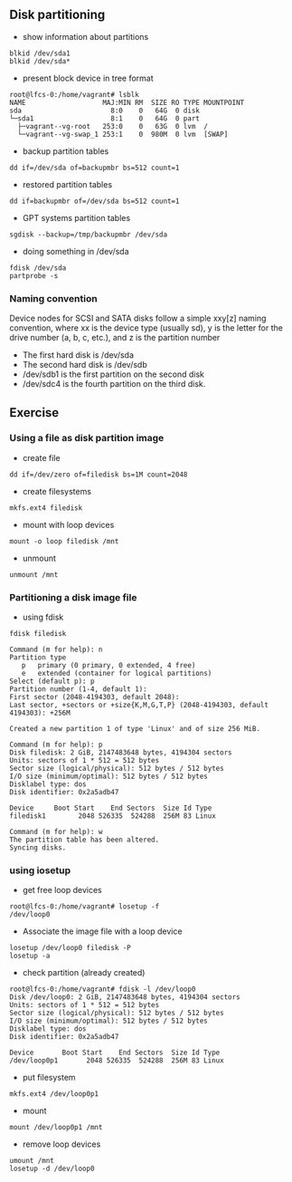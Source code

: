 ## Disk partitioning

- show information about partitions
```
blkid /dev/sda1
blkid /dev/sda*
```

- present block device in tree format
```
root@lfcs-0:/home/vagrant# lsblk
NAME                   MAJ:MIN RM  SIZE RO TYPE MOUNTPOINT
sda                      8:0    0   64G  0 disk
└─sda1                   8:1    0   64G  0 part
  ├─vagrant--vg-root   253:0    0   63G  0 lvm  /
  └─vagrant--vg-swap_1 253:1    0  980M  0 lvm  [SWAP]
```

- backup partition tables
```
dd if=/dev/sda of=backupmbr bs=512 count=1
```

- restored partition tables
```
dd if=backupmbr of=/dev/sda bs=512 count=1
```

- GPT systems partition tables
```
sgdisk --backup=/tmp/backupmbr /dev/sda
```

- doing something in /dev/sda
```
fdisk /dev/sda
partprobe -s
```

### Naming convention
Device nodes for SCSI and SATA disks follow a simple xxy[z] naming convention, where xx is the device type (usually sd), y is the letter for the drive number (a, b, c, etc.), and z is the partition number

- The first hard disk is /dev/sda
- The second hard disk is /dev/sdb
- /dev/sdb1 is the first partition on the second disk
- /dev/sdc4 is the fourth partition on the third disk.

## Exercise

### Using a file as disk partition image
- create file
```
dd if=/dev/zero of=filedisk bs=1M count=2048
```

- create filesystems
```
mkfs.ext4 filedisk
```

- mount with loop devices
```
mount -o loop filedisk /mnt
```

- unmount
```
unmount /mnt
```

### Partitioning a disk image file
- using fdisk
```
fdisk filedisk

Command (m for help): n
Partition type
   p   primary (0 primary, 0 extended, 4 free)
   e   extended (container for logical partitions)
Select (default p): p
Partition number (1-4, default 1):
First sector (2048-4194303, default 2048):
Last sector, +sectors or +size{K,M,G,T,P} (2048-4194303, default 4194303): +256M

Created a new partition 1 of type 'Linux' and of size 256 MiB.

Command (m for help): p
Disk filedisk: 2 GiB, 2147483648 bytes, 4194304 sectors
Units: sectors of 1 * 512 = 512 bytes
Sector size (logical/physical): 512 bytes / 512 bytes
I/O size (minimum/optimal): 512 bytes / 512 bytes
Disklabel type: dos
Disk identifier: 0x2a5adb47

Device     Boot Start    End Sectors  Size Id Type
filedisk1        2048 526335  524288  256M 83 Linux

Command (m for help): w
The partition table has been altered.
Syncing disks.
```

### using iosetup
- get free loop devices
```
root@lfcs-0:/home/vagrant# losetup -f
/dev/loop0
```

- Associate the image file with a loop device
```
losetup /dev/loop0 filedisk -P
losetup -a
```

- check partition (already created)
```
root@lfcs-0:/home/vagrant# fdisk -l /dev/loop0
Disk /dev/loop0: 2 GiB, 2147483648 bytes, 4194304 sectors
Units: sectors of 1 * 512 = 512 bytes
Sector size (logical/physical): 512 bytes / 512 bytes
I/O size (minimum/optimal): 512 bytes / 512 bytes
Disklabel type: dos
Disk identifier: 0x2a5adb47

Device       Boot Start    End Sectors  Size Id Type
/dev/loop0p1       2048 526335  524288  256M 83 Linux
```

- put filesystem
```
mkfs.ext4 /dev/loop0p1
```

- mount
```
mount /dev/loop0p1 /mnt
```

- remove loop devices
```
umount /mnt
losetup -d /dev/loop0
```
